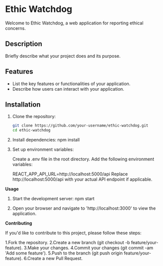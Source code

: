 # Ethic Watchdog

Welcome to Ethic Watchdog, a web application for reporting ethical concerns.

## Description

Briefly describe what your project does and its purpose.

## Features

- List the key features or functionalities of your application.
- Describe how users can interact with your application.

## Installation

1. Clone the repository:

   ```bash
   git clone https://github.com/your-username/ethic-watchdog.git
   cd ethic-watchdog

2. Install dependencies:
    npm install

3. Set up environment variables:

   Create a .env file in the root directory.
    Add the following environment variables:

   REACT_APP_API_URL=http://localhost:5000/api
   Replace http://localhost:5000/api with your actual API endpoint if applicable.

**Usage**
1. Start the development server:
   npm start

2. Open your browser and navigate to 'http://localhost:3000' to view the application.


**Contributing**

If you'd like to contribute to this project, please follow these steps:

1.Fork the repository.
2.Create a new branch (git checkout -b feature/your-feature).
3.Make your changes.
4.Commit your changes (git commit -am 'Add some feature').
5.Push to the branch (git push origin feature/your-feature).
6.Create a new Pull Request.
